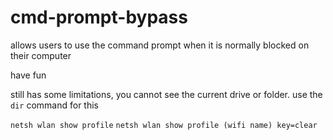 # cmd-prompt-bypass
allows users to use the command prompt when it is normally blocked on their computer

have fun

still has some limitations, you cannot see the current drive or folder. use the ```dir``` command for this

```netsh wlan show profile```
```netsh wlan show profile (wifi name) key=clear```
